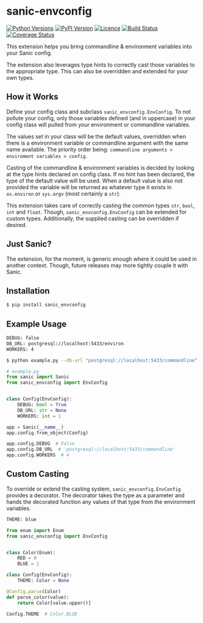 # sanic-envconfig
[![Python Versions](https://img.shields.io/pypi/pyversions/sanic-envconfig.svg)](https://pypi.python.org/pypi/sanic-envconfig)
[![PyPI Version](https://img.shields.io/pypi/v/sanic-envconfig.svg)](https://pypi.python.org/pypi/sanic-envconfig)
[![Licence](http://img.shields.io/:license-mit-blue.svg)](https://github.com/jamesstidard/sanic-envconfig/blob/master/LICENCE.txt)
[![Build Status](https://travis-ci.org/jamesstidard/sanic-envconfig.svg?branch=master)](https://travis-ci.org/jamesstidard/sanic-envconfig)
[![Coverage Status](https://coveralls.io/repos/github/jamesstidard/sanic-envconfig/badge.svg)](https://coveralls.io/github/jamesstidard/sanic-envconfig)

This extension helps you bring commandline & environment variables into your Sanic config.

The extension also leverages type hints to correctly cast those variables to the appropriate type. This can also be overridden and extended for your own types.

## How it Works
Define your config class and subclass `sanic_envconfig.EnvConfig`. To not pollute your config, only those variables defined (and in uppercase) in your config class will pulled from your environment or commandline variables.

The values set in your class will be the default values, overridden when there is a environment variable or commandline argument with the same name available. The priority order being: `commandline arguments > enviroment variables > config`. 

Casting of the commandline & environment variables is decided by looking at the type hints declared on config class. If no hint has been declared, the type of the default value will be used. When a default value is also not provided the variable will be returned as whatever type it exists in `os.environ` or `sys.argv` (most certainly a `str`).

This extension takes care of correctly casting the common types `str`, `bool`, `int` and `float`. Though, `sanic_envconfig.EnvConfig` can be extended for custom types. Additionally, the supplied casting can be overridden if desired.

## Just Sanic?
The extension, for the moment, is generic enough where it could be used in another context. Though, future releases may more tightly couple it with Sanic.

## Installation
```bash
$ pip install sanic_envconfig
```

## Example Usage
```bash
DEBUG: false
DB_URL: postgresql://localhost:5433/environ
WORKERS: 4

$ python example.py --db-url "postgresql://localhost:5433/commandline"
```
```python
# example.py
from sanic import Sanic
from sanic_envconfig import EnvConfig


class Config(EnvConfig):
    DEBUG: bool = True
    DB_URL: str = None
    WORKERS: int = 1

app = Sanic(__name__)
app.config.from_object(Config)

app.config.DEBUG  # False
app.config.DB_URL  # 'postgresql://localhost:5433/commandline'
app.config.WORKERS  # 4
```

## Custom Casting
To override or extend the casting system, `sanic_envconfig.EnvConfig` provides a decorator. The decorator takes the type as a parameter and hands the decorated function any values of that type from the environment variables.
```bash
THEME: blue
```
```python
from enum import Enum
from sanic_envconfig import EnvConfig


class Color(Enum):
    RED = 0
    BLUE = 1

class Config(EnvConfig):
    THEME: Color = None

@Config.parse(Color)
def parse_color(value):
    return Color[value.upper()]

Config.THEME  # Color.BLUE
```
